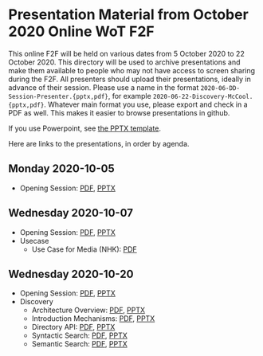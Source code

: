 # Presentation Material from October 2020 Online WoT F2F
This online F2F will be held on various dates from 5 October 2020 to 22 October 2020.
This directory will be used to archive presentations and make them available to people
who may not have access to screen sharing during the F2F.
All presenters should upload their presentations, ideally in advance of their session.
Please use a name in the format `2020-06-DD-Session-Presenter.{pptx,pdf}`,
for example `2020-06-22-Discovery-McCool.{pptx,pdf}`.
Whatever main format you use, please export and check in a PDF as well.
This makes it easier to browse presentations in github.

If you use Powerpoint, see 
[the PPTX template](Template-2020-06-DD-WoT-Session-Presenter.potx).

Here are links to the presentations, in order by agenda.

## Monday 2020-10-05
* Opening Session: [PDF](2020-10-05-WoT-F2F-Opening-McCool.pdf), [PPTX](2020-10-05-WoT-F2F-Opening-McCool.pptx)

## Wednesday 2020-10-07
* Opening Session: [PDF](2020-10-07-WoT-F2F-Opening-McCool.pdf), [PPTX](2020-10-07-WoT-F2F-Opening-McCool.pptx)
* Usecase
  * Use Case for Media (NHK): [PDF](2020-10-07-WoT-F2F-UseCase-NHK-Endo.pdf)
## Wednesday 2020-10-20
* Opening Session: [PDF](2020-10-20-WoT-F2F-Opening-McCool.pdf), [PPTX](2020-10-20-WoT-F2F-Opening-McCool.pptx)
* Discovery
  * Architecture Overview: [PDF](2020-10-20-WoT-F2F-Discovery-Architecture-Overview-McCool.pdf), [PPTX](2020-10-20-WoT-F2F-Discovery-Architecture-Overview-McCool.pptx)
  * Introduction Mechanisms: [PDF](2020-10-20-WoT-F2F-Discovery-Introduction-Mechanisms-Toumura.pdf), [PPTX](2020-10-20-WoT-F2F-Discovery-Introduction-Mechanisms-Toumura.pptx)
  * Directory API: [PDF](2020-10-20-WoT-F2F-Discovery-DirectoryAPI-Tavakolizadeh.pdf), [PPTX](2020-10-20-WoT-F2F-Discovery-DirectoryAPI-Tavakolizadeh.pptx)
  * Syntactic Search: [PDF](2020-10-20-WoT-F2F-Discovery-SyntacticSearch-Cimmino.pdf), [PPTX](2020-10-20-WoT-F2F-Discovery-SyntacticSearch-Cimmino.pptx) 
  * Semantic Search: [PDF](2020-10-20-WoT-F2F-Discovery-SemanticSearch-Cimmino.pdf), [PPTX](2020-10-20-WoT-F2F-Discovery-SemanticSearch-Cimmino.pptx) 
